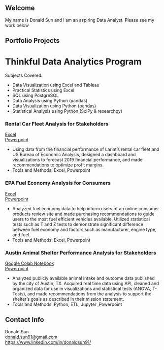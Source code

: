 

## Welcome
My name is Donald Sun and I am an aspiring Data Analyst.
Please see my work below

## Portfolio Projects

# Thinkful Data Analytics Program

Subjects Covered:
* Data Visualization using Excel and Tableau
* Practical Statistics using Excel
* SQL using PostgreSQL
* Data Analysis using Python (pandas)
* Data Visualization using Python (pandas)
* Statistical Analysis using Python (SciPy & researchpy)

### Rental Car Fleet Analysis for Stakeholders
[Excel](https://drive.google.com/file/d/1GuuuwQjHxyKdlsh_zWqlkjUs9D6MpEYw/view?usp=sharing)\
[Powerpoint](https://drive.google.com/file/d/1tu8jtMA3YQ8JurREMUOyUWACJk3TQQZ_/view?usp=sharing)
* Using data from the financial performance of Lariat’s rental car fleet and US Bureau of Economic Analysis, designed a dashboard and visualizations to forecast 2019 financial performance, and made recommendations to optimize profit margins.
* Tools and Methods: Excel, Powerpoint

### EPA Fuel Economy Analysis for Consumers
[Excel](https://drive.google.com/file/d/1vRLckFBXHvwov1wPEL3bH6nQ_ak6Q78H/view?usp=sharing)\
[Powerpoint](https://drive.google.com/file/d/1DNh_kz7RubMFxSZv6MW16kZ_M1VDICOD/view?usp=sharing)
* Analyzed fuel economy data to help inform users of an online consumer products review site and made purchasing recommendations to guide users to the most fuel efficient vehicles available. Utilized statistical tests such as T and Z tests to demonstrate significant difference between fuel economy and factors such as manufacturer, engine type, and fuel.
* Tools and Methods: Excel, Powerpoint

### Austin Animal Shelter Performance Analysis for Stakeholders
[Google Colab Notebook](https://colab.research.google.com/drive/11yRXOAo7roGQMWNsFJe2enKYI1Oajjz9?usp=sharing)\
[Powerpoint](https://drive.google.com/file/d/1C0PuAQ55H9iw1JEjcZPKlg3XugE-2UUx/view?usp=sharing)
* Analyzed publicly available animal intake and outcome data published by the city of Austin, TX. Acquired real time data using API, cleaned and organized data for use in visualizations and statistical tests (ANOVA, T-Tests), and made recommendations from the analysis to support the shelter’s goals as described in their mission statement.
* Tools and Methods: Python, ETL, Jupyter ,Powerpoint 


## Contact Info
Donald Sun\
donald.sun91@gmail.com\
https://www.linkedin.com/in/donaldsun91/


